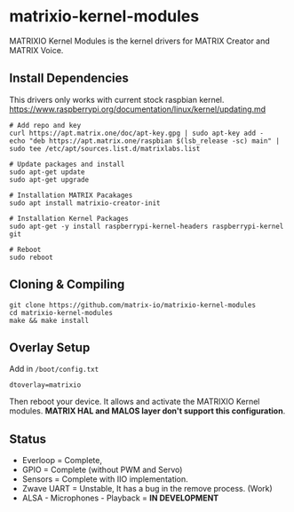 # matrixio-kernel-modules

MATRIXIO Kernel Modules is the kernel drivers for MATRIX Creator and MATRIX Voice.

## Install Dependencies

This drivers only works with current stock raspbian kernel. https://www.raspberrypi.org/documentation/linux/kernel/updating.md

```
# Add repo and key
curl https://apt.matrix.one/doc/apt-key.gpg | sudo apt-key add -
echo "deb https://apt.matrix.one/raspbian $(lsb_release -sc) main" | sudo tee /etc/apt/sources.list.d/matrixlabs.list

# Update packages and install
sudo apt-get update
sudo apt-get upgrade

# Installation MATRIX Pacakages
sudo apt install matrixio-creator-init

# Installation Kernel Packages
sudo apt-get -y install raspberrypi-kernel-headers raspberrypi-kernel git 

# Reboot
sudo reboot
```

## Cloning & Compiling
```
git clone https://github.com/matrix-io/matrixio-kernel-modules
cd matrixio-kernel-modules
make && make install
```
## Overlay Setup

Add in `/boot/config.txt`

```
dtoverlay=matrixio
```
Then reboot your device. It allows and activate the MATRIXIO Kernel modules. **MATRIX HAL and MALOS layer don't support this configuration**.

## Status

* Everloop = Complete,
* GPIO = Complete (without PWM and Servo)
* Sensors = Complete with IIO implementation.
* Zwave UART = Unstable, It has a bug in the remove process. (Work)
* ALSA - Microphones - Playback = **IN DEVELOPMENT**

